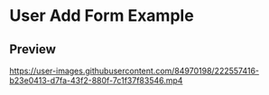 # User Add Form Example

## Preview



https://user-images.githubusercontent.com/84970198/222557416-b23e0413-d7fa-43f2-880f-7c1f37f83546.mp4

